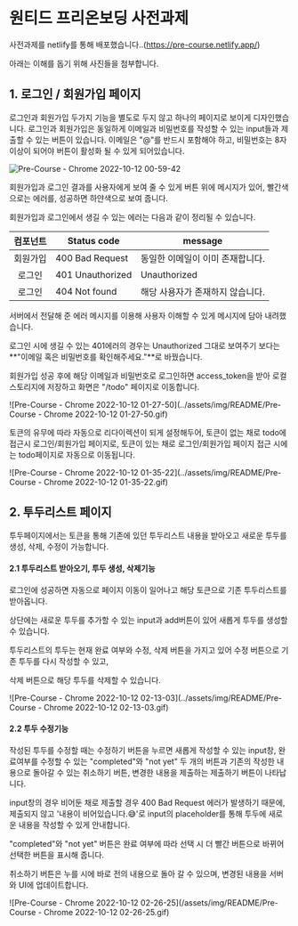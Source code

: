 # 원티드 프리온보딩 사전과제



사전과제를 netlify를 통해 배포했습니다..(https://pre-course.netlify.app/)

아래는 이해를 돕기 위해 사진들을 첨부합니다.



## 1. 로그인 / 회원가입 페이지

 

 로그인과 회원가입 두가지 기능을 별도로 두지 않고 하나의 페이지로 보이게 디자인했습니다. 
로그인과 회원가입은 동일하게 이메일과 비밀번호를 작성할 수 있는 input들과 제출할 수 있는 버튼이 있습니다.
이메일은 "@"를 반드시 포함해야 하고, 비밀번호는 8자 이상이 되어야 버튼이 활성화 될 수 있게 되어있습니다.




![Pre-Course - Chrome 2022-10-12 00-59-42](https://user-images.githubusercontent.com/80830981/195142337-77abc1bb-c5b5-4bee-a30f-3192a990e072.gif)



회원가입과 로그인 결과를 사용자에게 보여 줄 수 있게 버튼 위에 메시지가 있어, 빨간색으로는 에러를, 성공하면 하얀색으로 보여 줍니다.

회원가입과 로그인에서 생길 수 있는 에러는 다음과 같이 정리될 수 있습니다.



| 컴포넌트 | Status code      | message                          |
| :------: | ---------------- | -------------------------------- |
| 회원가입 | 400 Bad Request  | 동일한 이메일이 이미 존재합니다. |
|  로그인  | 401 Unauthorized | Unauthorized                     |
|  로그인  | 404 Not found    | 해당 사용자가 존재하지 않습니다. |



서버에서 전달해 준 에러 메시지를 이용해 사용자 이해할 수 있게 메시지에 담아 내려했습니다. 

로그인 시에 생길 수 있는 401에러의 경우는 Unauthorized 그대로 보여주기 보다는  **"이메일 혹은 비밀번호를 확인해주세요."**로 바꿨습니다.

회원가입 성공 후에 해당 이메일과 비밀번호로 로그인하면 access_token을 받아 로컬 스토리지에 저장하고 화면은 "/todo" 페이지로 이동합니다. 



![Pre-Course - Chrome 2022-10-12 01-27-50](../assets/img/README/Pre-Course - Chrome 2022-10-12 01-27-50.gif)





  토큰의 유무에 따라 자동으로 리다이렉션이 되게 설정해두어, 토큰이 없는 채로 todo에 접근시 로그인/회원가입 페이지로, 토큰이 있는 채로 로그인/회원가입 페이지 접근 시에는 todo페이지로 자동으로 이동됩니다.



![Pre-Course - Chrome 2022-10-12 01-35-22](../assets/img/README/Pre-Course - Chrome 2022-10-12 01-35-22.gif)

 

## 2. 투두리스트 페이지

 투두페이지에서는 토큰을 통해 기존에 있던 투두리스트 내용을 받아오고 새로운 투두를 생성, 삭제, 수정이 가능합니다.



#### 2.1 투두리스트 받아오기, 투두 생성, 삭제기능

 로그인에 성공하면 자동으로 페이지 이동이 일어나고 해당 토큰으로 기존 투두리스트를 받아옵니다.

상단에는 새로운 투두를 추가할 수 있는 input과 add버튼이 있어 새롭게 투두를 생성할 수 있습니다.

투두리스트의 투두는 현재 완료 여부와 수정, 삭제 버튼을 가지고 있어 수정 버튼으로 기존 투두를 다시 작성할 수 있고, 

삭제 버튼으로 해당 투두를 삭제할 수 있습니다.  



 

![Pre-Course - Chrome 2022-10-12 02-13-03](../assets/img/README/Pre-Course - Chrome 2022-10-12 02-13-03.gif)



#### 2.2 투두 수정기능

 작성된 투두를 수정할 때는 수정하기 버튼을 누르면 새롭게 작성할 수 있는 input창, 완료여부를 수정할 수 있는 "completed"와 "not yet" 두 개의 버튼과 기존의 작성한 내용으로 돌아갈 수 있는 취소하기 버튼, 변경한 내용을 제출하는 제출하기 버튼이 나타납니다.

 input창의 경우 비어둔 채로 제출할 경우 400 Bad Request 에러가 발생하기 때문에, 제출되지 않고 '내용이 비어있습니다.😅'로 input의 placeholder를 통해 투두에 새로운 내용을 작성할 수 있게 안내합니다.

 "completed"와 "not yet" 버튼은 완료 여부에 따라 선택 시 더 빨간 버튼으로 바뀌어 선택한 버튼을 표시해 줍니다.

취소하기 버튼은 누를 시에 바로 전의 내용으로 돌아 갈 수 있으며, 변경된 내용을 서버와 UI에 업데이트합니다. 



![Pre-Course - Chrome 2022-10-12 02-26-25](/assets/img/README/Pre-Course - Chrome 2022-10-12 02-26-25.gif)



